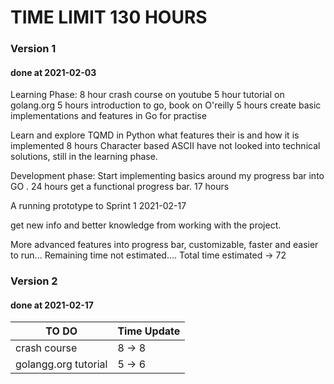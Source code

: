 # TIME LIMIT 130 HOURS

### Version 1 
#### done at 2021-02-03

Learning Phase:
8 hour crash course on youtube
5 hour tutorial on golang.org
5 hours introduction to go, book on O'reilly
5 hours create basic implementations and features in Go for practise

Learn and explore TQMD in Python what features their is 
and how it is implemented 8 hours
Character based ASCII
have not looked into technical solutions, still in the learning phase.

Development phase:
Start implementing basics around my progress bar into GO . 24 hours
get a functional progress bar. 17 hours

A running prototype to Sprint 1 2021-02-17

get new info and better knowledge from working with the project.

More advanced features into progress bar, customizable, faster 
and easier to run...
Remaining time not estimated....
Total time estimated -> 72

### Version 2
#### done at 2021-02-17

| TO DO | Time Update |
| ------ | ----------- |
| crash course | 8 -> 8 |
| golangg.org tutorial | 5 -> 6 |
